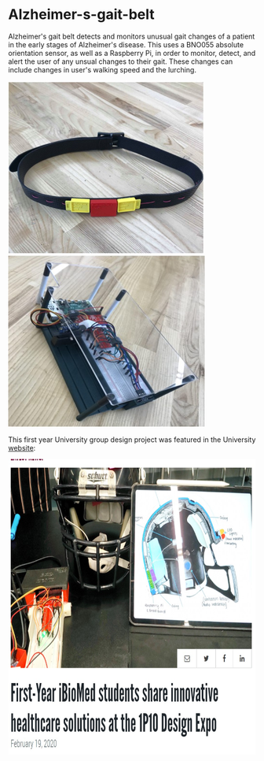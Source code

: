 # Alzheimer-s-gait-belt
Alzheimer's gait belt detects and monitors unusual gait changes of a patient  in the early stages of Alzheimer's disease.
This uses a BNO055 absolute orientation sensor, as well as a Raspberry Pi, in order to monitor, detect, and alert the user of any unsual changes to their gait.
These changes can include changes in user's walking speed and the lurching. 


<p float="left" align-items="center">
  <img src="/gaitBelt.jpg" width="400" height="350"  >
  <img src="/board.jpg" width="400" height="350" >
</p>

This first year University group design project was featured in the University [website](https://www.eng.mcmaster.ca/ibiomed/news/first-year-ibiomed-students-share-innovative-healthcare-solutions-1p10-design-expo):
<p justify-content="center">
 <img src="/article.jpg" width="600" height="600" >
</p>

